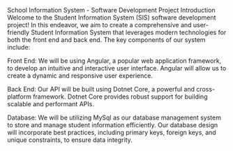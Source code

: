 School Information System - Software Development Project
Introduction
Welcome to the Student Information System (SIS) software development project! In this endeavor, we aim to create a comprehensive and user-friendly Student Information System that leverages modern technologies for both the front end and back end. The key components of our system include:

Front End: We will be using Angular, a popular web application framework, to develop an intuitive and interactive user interface. Angular will allow us to create a dynamic and responsive user experience.

Back End: Our API will be built using Dotnet Core, a powerful and cross-platform framework. Dotnet Core provides robust support for building scalable and performant APIs.

Database: We will be utilizing MySql as our database management system to store and manage student information efficiently. Our database design will incorporate best practices, including primary keys, foreign keys, and unique constraints, to ensure data integrity.
